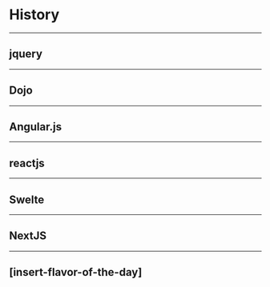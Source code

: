 # History

---

## jquery

---

## Dojo

---

## Angular.js

---

## reactjs

---

## Swelte

---

## NextJS

---

## [insert-flavor-of-the-day]
